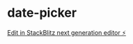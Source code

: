 # date-picker

[Edit in StackBlitz next generation editor ⚡️](https://stackblitz.com/~/github.com/LawsonL/date-picker)